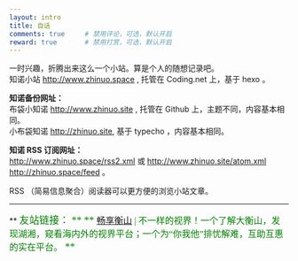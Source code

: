 ```yaml
---
layout: intro
title: 自话
comments: true     # 禁用评论，可选，默认开启
reward: true       # 禁用打赏，可选，默认开启
---
```

  
一时兴趣，折腾出来这么一个小站。算是个人的随想记录吧。  
知诺小站 http://www.zhinuo.space , 托管在 Coding.net 上，基于 hexo 。  

**知诺备份网址：**  
布袋小知诺 <a href="http://www.zhinuo.site" target="_blank" rel="external">http://www.zhinuo.site</a> , 托管在 Github 上，主题不同，内容基本相同。  
小布袋知诺 <a href="http://zhinuo.site" target="_blank" rel="external">http://zhinuo.site</a>, 基于 typecho ，内容基本相同。

**知诺 RSS 订阅网址：**  
http://www.zhinuo.space/rss2.xml 或
http://www.zhinuo.site/atom.xml 
http://zhinuo.space/feed 。  

RSS （简易信息聚合）阅读器可以更方便的浏览小站文章。  

---------------------------------------

** <font color=green face=微软雅黑 size=4>友站链接：<font> **
** <font color=green face=微软雅黑 size=3.5><a href="http://daheng3.top" target="_blank" rel="external">畅享衡山</a> | 不一样的视界！一个了解大衡山，发现湖湘，窥看海内外的视界平台；一个为“你我他”排忧解难，互助互惠的实在平台。</font> **
